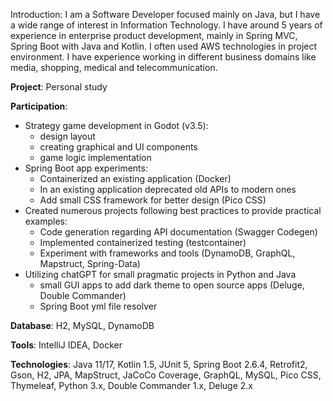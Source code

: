 Introduction:
I am a Software Developer focused mainly on Java, but I have a wide range of interest in Information Technology. I have around 5 years of experience in enterprise product development, mainly in Spring MVC, Spring Boot with Java and Kotlin. I often used AWS technologies in project environment. I have experience working in different business domains like media, shopping, medical and telecommunication.

**Project**: Personal study

**Participation**:

- Strategy game development in Godot (v3.5):
	- design layout
	- creating graphical and UI components
	- game logic implementation
- Spring Boot app experiments:
	- Containerized an existing application (Docker)
	- In an existing application deprecated old APIs to modern ones
	- Add small CSS framework for better design (Pico CSS)
- Created numerous projects following best practices to provide practical examples:
	- Code generation regarding API documentation (Swagger Codegen)
	- Implemented containerized testing (testcontainer)
	- Experiment with frameworks and tools (DynamoDB, GraphQL, Mapstruct, Spring-Data)
- Utilizing chatGPT for small pragmatic projects in Python and Java
	- small GUI apps to add dark theme to open source apps (Deluge, Double Commander)
	- Spring Boot yml file resolver

**Database**: H2, MySQL, DynamoDB

**Tools**: IntelliJ IDEA, Docker

**Technologies**: Java 11/17, Kotlin 1.5, JUnit 5, Spring Boot 2.6.4, Retrofit2, Gson, H2, JPA, MapStruct, JaCoCo Coverage, GraphQL, MySQL, Pico CSS, Thymeleaf, Python 3.x, Double Commander 1.x, Deluge 2.x
